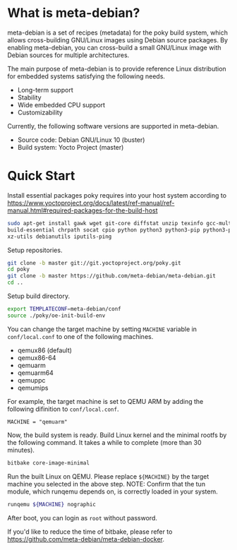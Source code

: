 What is meta-debian?
====================

meta-debian is a set of recipes (metadata) for the poky build system,
which allows cross-building GNU/Linux images using Debian source packages.
By enabling meta-debian, you can cross-build a small GNU/Linux image
with Debian sources for multiple architectures.

The main purpose of meta-debian is to provide reference Linux distribution
for embedded systems satisfying the following needs.

* Long-term support
* Stability
* Wide embedded CPU support
* Customizability

Currently, the following software versions are supported in meta-debian.

* Source code: Debian GNU/Linux 10 (buster)
* Build system: Yocto Project (master)

Quick Start
===========

Install essential packages poky requires into your host system according to
<https://www.yoctoproject.org/docs/latest/ref-manual/ref-manual.html#required-packages-for-the-build-host>

```sh
sudo apt-get install gawk wget git-core diffstat unzip texinfo gcc-multilib \
build-essential chrpath socat cpio python python3 python3-pip python3-pexpect \
xz-utils debianutils iputils-ping
```

Setup repositories.

```sh
git clone -b master git://git.yoctoproject.org/poky.git
cd poky
git clone -b master https://github.com/meta-debian/meta-debian.git
cd ..
```

Setup build directory.

```sh
export TEMPLATECONF=meta-debian/conf
source ./poky/oe-init-build-env
```

You can change the target machine by setting `MACHINE` variable
in `conf/local.conf` to one of the following machines.

* qemux86 (default)
* qemux86-64
* qemuarm
* qemuarm64
* qemuppc
* qemumips

For example, the target machine is set to QEMU ARM by adding
the following difinition to `conf/local.conf`.

```
MACHINE = "qemuarm"
```

Now, the build system is ready.
Build Linux kernel and the minimal rootfs by the following command.
It takes a while to complete (more than 30 minutes).

```sh
bitbake core-image-minimal
```

Run the built Linux on QEMU.
Please replace `${MACHINE}` by the target machine
you selected in the above step.
NOTE: Confirm that the tun module, which runqemu depends on,
is correctly loaded in your system.

```sh
runqemu ${MACHINE} nographic
```

After boot, you can login as `root` without password.

If you'd like to reduce the time of bitbake,
please refer to <https://github.com/meta-debian/meta-debian-docker>.
